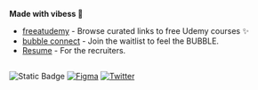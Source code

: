**Made with vibess 💫**
 * [freeatudemy](https://freeatudemy.com/) - Browse curated links to free Udemy courses ✨
 * [bubble connect](https://bubbleconnect.app/) - Join the waitlist to feel the BUBBLE.
 * [Resume](https://drive.google.com/file/d/1SR5px98JmitMX-hnFrIw9mjmgFgplBU2/view?usp=sharing) - For the recruiters.

##

![Static Badge](https://img.shields.io/badge/kofivincent026%40gmail.com%20-%20Gmail?style=social&logo=gmail)
[![Figma](https://img.shields.io/badge/Figma-community-blue?style=flat&logo=figma)](https://www.figma.com/@kofi_k) [![Twitter](https://img.shields.io/badge/Twitter-%231DA1F2.svg?logo=Twitter&logoColor=white)](https://twitter.com/K_O_F_I)

###

